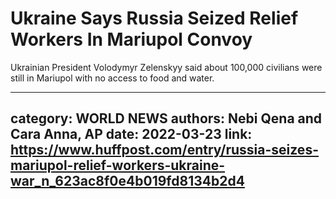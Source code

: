 # Ukraine Says Russia Seized Relief Workers In Mariupol Convoy

Ukrainian President Volodymyr Zelenskyy said about 100,000 civilians were still in Mariupol with no access to food and water.

---
category: WORLD NEWS
authors: Nebi Qena and Cara Anna, AP
date: 2022-03-23
link: https://www.huffpost.com/entry/russia-seizes-mariupol-relief-workers-ukraine-war_n_623ac8f0e4b019fd8134b2d4
---
